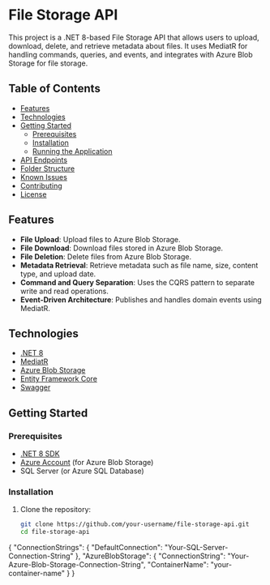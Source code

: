 # File Storage API

This project is a .NET 8-based File Storage API that allows users to upload, download, delete, and retrieve metadata about files. It uses MediatR for handling commands, queries, and events, and integrates with Azure Blob Storage for file storage.

## Table of Contents

- [Features](#features)
- [Technologies](#technologies)
- [Getting Started](#getting-started)
  - [Prerequisites](#prerequisites)
  - [Installation](#installation)
  - [Running the Application](#running-the-application)
- [API Endpoints](#api-endpoints)
- [Folder Structure](#folder-structure)
- [Known Issues](#known-issues)
- [Contributing](#contributing)
- [License](#license)

## Features

- **File Upload**: Upload files to Azure Blob Storage.
- **File Download**: Download files stored in Azure Blob Storage.
- **File Deletion**: Delete files from Azure Blob Storage.
- **Metadata Retrieval**: Retrieve metadata such as file name, size, content type, and upload date.
- **Command and Query Separation**: Uses the CQRS pattern to separate write and read operations.
- **Event-Driven Architecture**: Publishes and handles domain events using MediatR.

## Technologies

- [.NET 8](https://dotnet.microsoft.com/)
- [MediatR](https://github.com/jbogard/MediatR)
- [Azure Blob Storage](https://azure.microsoft.com/en-us/services/storage/blobs/)
- [Entity Framework Core](https://docs.microsoft.com/en-us/ef/core/)
- [Swagger](https://swagger.io/)

## Getting Started

### Prerequisites

- [.NET 8 SDK](https://dotnet.microsoft.com/download/dotnet/8.0)
- [Azure Account](https://azure.microsoft.com/) (for Azure Blob Storage)
- SQL Server (or Azure SQL Database)

### Installation

1. Clone the repository:

   ```bash
   git clone https://github.com/your-username/file-storage-api.git
   cd file-storage-api
{
  "ConnectionStrings": {
    "DefaultConnection": "Your-SQL-Server-Connection-String"
  },
  "AzureBlobStorage": {
    "ConnectionString": "Your-Azure-Blob-Storage-Connection-String",
    "ContainerName": "your-container-name"
  }
}

